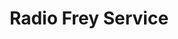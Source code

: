 ---
title: "Radio Frey Service"
url: /immenstadt-im-allgaeu/radio-frey-service/
shop: Elektronik
---